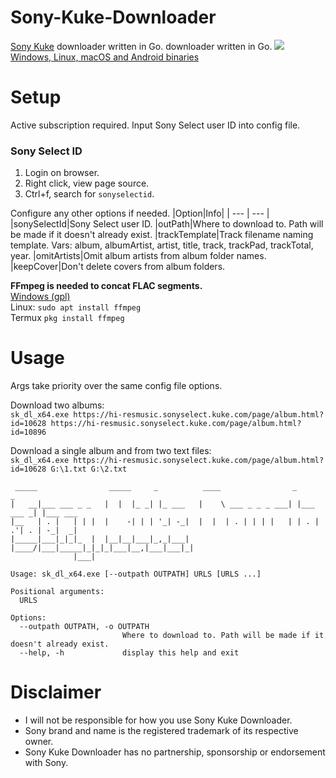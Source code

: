 # Sony-Kuke-Downloader
[Sony Kuke](https://dereferer.me/?https://hi-resmusic.sonyselect.kuke.com/) downloader written in Go.
 downloader written in Go.
![](https://i.imgur.com/jF6FXQu.png)
[Windows, Linux, macOS and Android binaries](https://github.com/Sorrow446/Sony-Kuke-Downloader/releases)

# Setup
Active subscription required. Input Sony Select user ID into config file.
### Sony Select ID
1. Login on browser.
2. Right click, view page source.
3. Ctrl+f, search for `sonyselectid`.

Configure any other options if needed.
|Option|Info|
| --- | --- |
|sonySelectId|Sony Select user ID.
|outPath|Where to download to. Path will be made if it doesn't already exist.
|trackTemplate|Track filename naming template. Vars: album, albumArtist, artist, title, track, trackPad, trackTotal, year.
|omitArtists|Omit album artists from album folder names.
|keepCover|Don't delete covers from album folders.

**FFmpeg is needed to concat FLAC segments.**    
[Windows (gpl)](https://github.com/BtbN/FFmpeg-Builds/releases)    
Linux: `sudo apt install ffmpeg`    
Termux `pkg install ffmpeg`

# Usage
Args take priority over the same config file options.

Download two albums:   
`sk_dl_x64.exe https://hi-resmusic.sonyselect.kuke.com/page/album.html?id=10628 https://hi-resmusic.sonyselect.kuke.com/page/album.html?id=10896`

Download a single album and from two text files:   
`sk_dl_x64.exe https://hi-resmusic.sonyselect.kuke.com/page/album.html?id=10628 G:\1.txt G:\2.txt`

```
 _____                _____     _          ____                _           _
|   __|___ ___ _ _   |  |  |_ _| |_ ___   |    \ ___ _ _ _ ___| |___ ___ _| |___ ___
|__   | . |   | | |  |    -| | | '_| -_|  |  |  | . | | | |   | | . | .'| . | -_|  _|
|_____|___|_|_|_  |  |__|__|___|_,_|___|  |____/|___|_____|_|_|_|___|__,|___|___|_|
              |___|

Usage: sk_dl_x64.exe [--outpath OUTPATH] URLS [URLS ...]

Positional arguments:
  URLS

Options:
  --outpath OUTPATH, -o OUTPATH
                         Where to download to. Path will be made if it doesn't already exist.
  --help, -h             display this help and exit
  ```
  
  # Disclaimer
- I will not be responsible for how you use Sony Kuke Downloader.    
- Sony brand and name is the registered trademark of its respective owner.    
- Sony Kuke Downloader has no partnership, sponsorship or endorsement with Sony.
